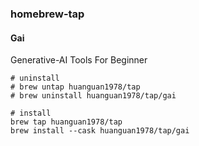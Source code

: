 ### homebrew-tap

#### Gai

Generative-AI Tools For Beginner

```shell
# uninstall
# brew untap huanguan1978/tap
# brew uninstall huanguan1978/tap/gai

# install
brew tap huanguan1978/tap
brew install --cask huanguan1978/tap/gai
```
